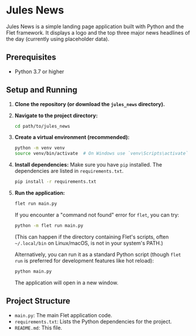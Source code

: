 # Jules News

Jules News is a simple landing page application built with Python and the Flet framework. It displays a logo and the top three major news headlines of the day (currently using placeholder data).

## Prerequisites

- Python 3.7 or higher

## Setup and Running

1.  **Clone the repository (or download the `jules_news` directory).**

2.  **Navigate to the project directory:**
    ```bash
    cd path/to/jules_news
    ```

3.  **Create a virtual environment (recommended):**
    ```bash
    python -m venv venv
    source venv/bin/activate  # On Windows use `venv\Scripts\activate`
    ```

4.  **Install dependencies:**
    Make sure you have `pip` installed. The dependencies are listed in `requirements.txt`.
    ```bash
    pip install -r requirements.txt
    ```

5.  **Run the application:**
    ```bash
    flet run main.py
    ```
    If you encounter a "command not found" error for `flet`, you can try:
    ```bash
    python -m flet run main.py
    ```
    (This can happen if the directory containing Flet's scripts, often `~/.local/bin` on Linux/macOS, is not in your system's PATH.)

    Alternatively, you can run it as a standard Python script (though `flet run` is preferred for development features like hot reload):
    ```bash
    python main.py
    ```

    The application will open in a new window.

## Project Structure

-   `main.py`: The main Flet application code.
-   `requirements.txt`: Lists the Python dependencies for the project.
-   `README.md`: This file.
